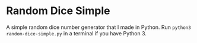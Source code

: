 # Random Dice Simple
A simple random dice number generator that I made in Python. Run `python3 random-dice-simple.py` in a terminal if you have Python 3.
